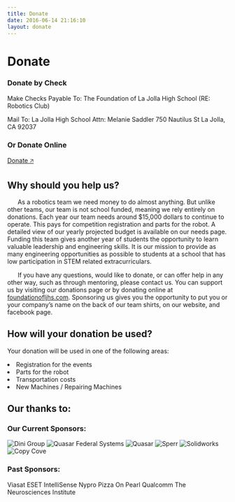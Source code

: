 ```yaml
---
title: Donate
date: 2016-06-14 21:16:10
layout: donate
---
```

Donate
===
<partbreak></partbreak>

### Donate by Check
Make Checks Payable To:
The Foundation of La Jolla High School (RE: Robotics Club)

Mail To:
La Jolla High School Attn:
Melanie Saddler
750 Nautilus St
La Jolla,
CA 92037
<partbreak></partbreak>

### Or Donate Online
[Donate 🡥](https://www.foundationofljhs.com/robotics-team.html)
<partbreak></partbreak>

Why should you help us?
-------

&nbsp;&nbsp;&nbsp;&nbsp;&nbsp;&nbsp;As a robotics team we need money to do almost anything. But unlike other teams, our team is not school funded, meaning we rely entirely on donations.  Each year our team needs around $15,000 dollars to continue to operate. This pays for competition registration and parts for the robot. A detailed view of our yearly projected budget is available on our needs page. Funding this team gives another year of students the opportunity to learn valuable leadership and engineering skills. It is our mission to provide as many engineering opportunities as possible to students at a school that has low participation in STEM related extracurriculars.

&nbsp;&nbsp;&nbsp;&nbsp;&nbsp;&nbsp;If you have any questions, would like to donate, or can offer help in any other way, such as through mentoring, please contact us. You can support us by visiting our donations page or by donating online at [foundationofljhs.com](https://www.foundationofljhs.com/robotics-team.html). Sponsoring us gives you the opportunity to put you or your company’s name on the back of our team shirts, on our website, and facebook page.

How will your donation be used?
---
Your donation will be used in one of the following areas:
<lo>
<li>Registration for the events</li>
<li>Parts for the robot</li>
<li>Transportation costs</li>
<li>New Machines / Repairing Machines</li>
</lo>

Our thanks to:
-------

### Our Current Sponsors:

![Dini Group][Dini]
![Quasar Federal Systems][QuasarFS]
![Quasar][Quasar]
![Sperr][Sperr]
![Solidworks][Solidworks]
![Copy Cove][CopyCove]

### Past Sponsors:
Viasat
ESET
IntelliSense
Nypro
Pizza On Pearl
Qualcomm
The Neurosciences Institute

[Dini]: /first/images/dinigroup.jpg "Dini Group"
[QuasarFS]: http://www.quasarfs.com/images/QFS_logo.svg "Quasar Federal Systems"
[Quasar]: /first/images/Quasar.jpg "Quasar"
[Sperr]: /first/images/Sperr.png "Sperr"
[Solidworks]: /first/images/solidworks.jpg "Solidworks"
[CopyCove]: /first/images/CopyCove.png "Copy Cove"
